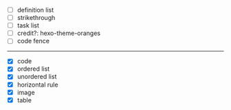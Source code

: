 - [ ] definition list
- [ ] strikethrough
- [ ] task list
- [ ] credit?: hexo-theme-oranges
- [ ] code fence

---

- [X] code
- [X] ordered list
- [X] unordered list
- [X] horizontal rule
- [X] image
- [X] table

